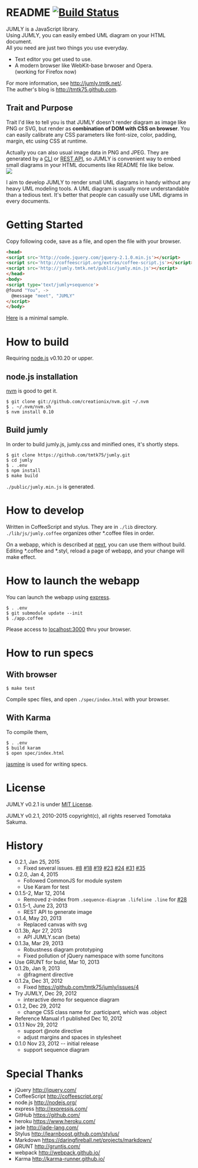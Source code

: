 # README [![Build Status](https://travis-ci.org/tmtk75/jumly.png)](https://travis-ci.org/tmtk75/jumly)

JUMLY is a JavaScript library.  
Using JUMLY, you can easily embed UML diagram on your HTML document.  
All you need are just two things you use everyday.

- Text editor you get used to use.
- A modern browser like WebKit-base brwoser and Opera.  
  (working for Firefox now)

For more information, see <http://jumly.tmtk.net/>.  
The auther's blog is <http://tmtk75.github.com>.

## Trait and Purpose
Trait I'd like to tell you is that JUMLY doesn't render diagram as image like PNG or SVG,
but render as **combination of DOM with CSS on browser**.
You can easily calibrate any CSS parameters like font-size,
color, padding, margin, etc using CSS at runtime.

Actually you can also usual image data in PNG and JPEG.
They are generated by a [CLI](https://github.com/tmtk75/jumly/wiki/CLI)
or [REST API](https://github.com/tmtk75/jumly/wiki/REST-API),
so JUMLY is convenient way to embed small diagrams in your HTML documents like README file like below.  
<img src='http://jumly.tmtk.net/api/diagrams?data=%40found%20%22You%22%2C%20-%3E%0A%20%20%40message%20%22like%22%2C%20%22JUMLY%22%0A'/>

I aim to develop JUMLY to render small UML diagrams in handy without any heavy UML modeling tools.
A UML diagram is usually more understandable than a tedious text.
It's better that people can casually use UML digrams in every documents.


# Getting Started
Copy following code, save as a file, and open the file with your browser.

```html
<head>
<script src='http://code.jquery.com/jquery-2.1.0.min.js'></script>
<script src='http://coffeescript.org/extras/coffee-script.js'></script>
<script src='http://jumly.tmtk.net/public/jumly.min.js'></script>
</head>
<body>
<script type='text/jumly+sequence'>
@found "You", ->
  @message "meet", "JUMLY"
</script>
</body>
```

[Here](http://jumly.tmtk.net/public/examples/simple.html) is a minimal sample.


# How to build
Requiring [node.js](http://nodejs.org/) v0.10.20 or upper.

## node.js installation
[nvm](https://github.com/creationix/nvm) is good to get it.

    $ git clone git://github.com/creationix/nvm.git ~/.nvm
    $ . ~/.nvm/nvm.sh
    $ nvm install 0.10

## Build jumly

In order to build jumly.js, jumly.css and minified ones, it's shortly steps.

    $ git clone https://github.com/tmtk75/jumly.git
    $ cd jumly
    $ . .env
    $ npm install
    $ make build

`./public/jumly.min.js` is generated.


# How to develop
Written in CoffeeScript and stylus. They are in `./lib` directory.
`./lib/js/jumly.coffee` organizes other \*.coffee files in order.

On a webapp, which is described at [next](#how-to-launch-the-webapp),
you can use them without build.
Editing \*.coffee and \*.styl, reload a page of webapp, and your change will make effect.


# How to launch the webapp
You can launch the webapp using [express](http://expressjs.com/).

    $ . .env
    $ git submodule update --init
    $ ./app.coffee

Please access to [localhost:3000](http://localhost:3000) thru your browser.


# How to run specs
## With browser

    $ make test

Compile spec files, and open `./spec/index.html` with your browser.

## With Karma
To compile them,

    $ . .env
    $ build karam
    $ open spec/index.html

[jasmine](http://pivotal.github.com/jasmine/) is used for writing specs.


# License
JUMLY v0.2.1 is under [MIT License](http://opensource.org/licenses/MIT).

JUMLY v0.2.1, 2010-2015 copyright(c), all rights reserved Tomotaka Sakuma.


# History
- 0.2.1, Jan 25, 2015
  - Fixed several issues.
    [#8](https://github.com/tmtk75/jumly/issues/8)
    [#18](https://github.com/tmtk75/jumly/issues/18)
    [#19](https://github.com/tmtk75/jumly/issues/19)
    [#23](https://github.com/tmtk75/jumly/issues/23)
    [#24](https://github.com/tmtk75/jumly/issues/24)
    [#31](https://github.com/tmtk75/jumly/issues/31)
    [#35](https://github.com/tmtk75/jumly/issues/35)
- 0.2.0, Jan 4, 2015
  - Followed CommonJS for module system
  - Use Karam for test
- 0.1.5-2, Mar 12, 2014
  - Removed z-index from `.sequence-diagram .lifeline .line` for [#28](https://github.com/tmtk75/jumly/issues/28)
- 0.1.5-1, June 23, 2013
  - REST API to generate image
- 0.1.4, May 20, 2013
  - Replaced canvas with svg
- 0.1.3b, Apr 27, 2013
  - API JUMLY.scan (beta)
- 0.1.3a, Mar 29, 2013
  - Robustness diagram prototyping
  - Fixed pollution of jQuery namespace with some funcitons
- Use GRUNT for bulid, Mar 10, 2013
- 0.1.2b, Jan 9, 2013
  - @fragment directive
- 0.1.2a, Dec 31, 2012
  - Fixed https://github.com/tmtk75/jumly/issues/4
- Try JUMLY, Dec 29, 2012
  - interactive demo for sequence diagram
- 0.1.2, Dec 29, 2012
  - change CSS class name for .participant, which was .object
- Reference Manual r1 published Dec 10, 2012
- 0.1.1 Nov 29, 2012
  - support @note directive
  - adjust margins and spaces in stylesheet
- 0.1.0 Nov 23, 2012 -- initial release
  - support sequence diagram

# Special Thanks
- jQuery <http://jquery.com/>
- CoffeeScript <http://coffeescript.org/>
- node.js <http://nodejs.org/>
- express <http://expressjs.com/>
- GitHub <https://github.com/>
- heroku <https://www.heroku.com/>
- jade <http://jade-lang.com/>
- Stylus <http://learnboost.github.com/stylus/>
- Markdown <https://daringfireball.net/projects/markdown/>
- GRUNT <http://gruntjs.com/>
- webpack <http://webpack.github.io/>
- Karma <http://karma-runner.github.io/>
